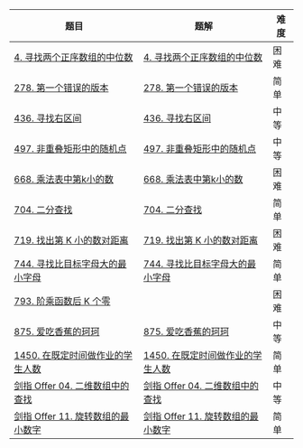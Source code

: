 | 题目                                                         | 题解                                                         | 难度 |
| ------------------------------------------------------------ | ------------------------------------------------------------ | ---- |
| [4. 寻找两个正序数组的中位数](https://leetcode-cn.com/problems/median-of-two-sorted-arrays/) | [4. 寻找两个正序数组的中位数](https://github.com/ZonzeeLi/LeetCode/blob/master/index/1-10/4.%20%E5%AF%BB%E6%89%BE%E4%B8%A4%E4%B8%AA%E6%AD%A3%E5%BA%8F%E6%95%B0%E7%BB%84%E7%9A%84%E4%B8%AD%E4%BD%8D%E6%95%B0.md) | 困难 |
| [278. 第一个错误的版本](https://leetcode.cn/problems/first-bad-version/) | [278. 第一个错误的版本](https://github.com/ZonzeeLi/LeetCode/blob/master/index/271-280/278.%20%E7%AC%AC%E4%B8%80%E4%B8%AA%E9%94%99%E8%AF%AF%E7%9A%84%E7%89%88%E6%9C%AC.md) | 简单 |
| [436. 寻找右区间](https://leetcode.cn/problems/find-right-interval/) | [436. 寻找右区间](https://github.com/ZonzeeLi/LeetCode/blob/master/index/431-440/436.%20%E5%AF%BB%E6%89%BE%E5%8F%B3%E5%8C%BA%E9%97%B4.md) | 中等 |
| [497. 非重叠矩形中的随机点](https://leetcode.cn/problems/random-point-in-non-overlapping-rectangles/) | [497. 非重叠矩形中的随机点](https://github.com/ZonzeeLi/LeetCode/blob/master/index/491-500/497.%20%E9%9D%9E%E9%87%8D%E5%8F%A0%E7%9F%A9%E5%BD%A2%E4%B8%AD%E7%9A%84%E9%9A%8F%E6%9C%BA%E7%82%B9.md) | 中等 |
| [668. 乘法表中第k小的数](https://leetcode.cn/problems/kth-smallest-number-in-multiplication-table/) | [668. 乘法表中第k小的数](https://github.com/ZonzeeLi/LeetCode/blob/master/index/661-670/668.%20%E4%B9%98%E6%B3%95%E8%A1%A8%E4%B8%AD%E7%AC%ACk%E5%B0%8F%E7%9A%84%E6%95%B0.md) | 困难 |
| [704. 二分查找](https://leetcode.cn/problems/binary-search/) | [704. 二分查找](https://github.com/ZonzeeLi/LeetCode/blob/master/index/701-710/704.%20%E4%BA%8C%E5%88%86%E6%9F%A5%E6%89%BE.md) | 简单 |
| [719. 找出第 K 小的数对距离](https://leetcode.cn/problems/find-k-th-smallest-pair-distance/) | [719. 找出第 K 小的数对距离](https://github.com/ZonzeeLi/LeetCode/blob/master/index/711-720/719.%20%E6%89%BE%E5%87%BA%E7%AC%AC%20K%20%E5%B0%8F%E7%9A%84%E6%95%B0%E5%AF%B9%E8%B7%9D%E7%A6%BB.md) | 困难 |
| [744. 寻找比目标字母大的最小字母](https://leetcode-cn.com/problems/find-smallest-letter-greater-than-target/) | [744. 寻找比目标字母大的最小字母](https://github.com/ZonzeeLi/LeetCode/blob/master/index/741-750/744.%20%E5%AF%BB%E6%89%BE%E6%AF%94%E7%9B%AE%E6%A0%87%E5%AD%97%E6%AF%8D%E5%A4%A7%E7%9A%84%E6%9C%80%E5%B0%8F%E5%AD%97%E6%AF%8D.md) | 简单 |
| [793. 阶乘函数后 K 个零](https://leetcode.cn/problems/preimage-size-of-factorial-zeroes-function/description/) |                                                              | 困难 |
| [875. 爱吃香蕉的珂珂](https://leetcode.cn/problems/koko-eating-bananas/) | [875. 爱吃香蕉的珂珂](https://github.com/ZonzeeLi/LeetCode/blob/master/index/871-880/875.%20%E7%88%B1%E5%90%83%E9%A6%99%E8%95%89%E7%9A%84%E7%8F%82%E7%8F%82.md) | 中等 |
| [1450. 在既定时间做作业的学生人数](https://leetcode.cn/problems/number-of-students-doing-homework-at-a-given-time/) | [1450. 在既定时间做作业的学生人数](https://github.com/ZonzeeLi/LeetCode/blob/master/index/1441-1450/1450.%20%E5%9C%A8%E6%97%A2%E5%AE%9A%E6%97%B6%E9%97%B4%E5%81%9A%E4%BD%9C%E4%B8%9A%E7%9A%84%E5%AD%A6%E7%94%9F%E4%BA%BA%E6%95%B0.md) | 简单 |
| [剑指 Offer 04. 二维数组中的查找](https://leetcode-cn.com/problems/er-wei-shu-zu-zhong-de-cha-zhao-lcof/) | [剑指 Offer 04. 二维数组中的查找](https://github.com/ZonzeeLi/LeetCode/blob/master/index/%E5%89%91%E6%8C%87Offer/%E5%89%91%E6%8C%87%20Offer%2004.%20%E4%BA%8C%E7%BB%B4%E6%95%B0%E7%BB%84%E4%B8%AD%E7%9A%84%E6%9F%A5%E6%89%BE.md) | 中等 |
| [剑指 Offer 11. 旋转数组的最小数字](https://leetcode-cn.com/problems/xuan-zhuan-shu-zu-de-zui-xiao-shu-zi-lcof/) | [剑指 Offer 11. 旋转数组的最小数字](https://github.com/ZonzeeLi/LeetCode/blob/master/index/%E5%89%91%E6%8C%87Offer/%E5%89%91%E6%8C%87%20Offer%2011.%20%E6%97%8B%E8%BD%AC%E6%95%B0%E7%BB%84%E7%9A%84%E6%9C%80%E5%B0%8F%E6%95%B0%E5%AD%97.md) | 简单 |

